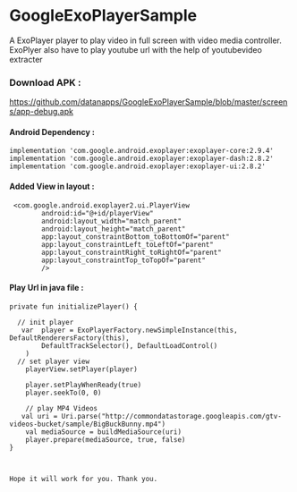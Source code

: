 # GoogleExoPlayerSample

A ExoPlayer player to play video in full screen with video media controller. 
ExoPlyer also have to play youtube url with the help of youtubevideo extracter


### Download APK : 

https://github.com/datanapps/GoogleExoPlayerSample/blob/master/screens/app-debug.apk



#### Android Dependency :


    implementation 'com.google.android.exoplayer:exoplayer-core:2.9.4'
    implementation 'com.google.android.exoplayer:exoplayer-dash:2.8.2'
    implementation 'com.google.android.exoplayer:exoplayer-ui:2.8.2'
    
    
#### Added View in layout : 

     <com.google.android.exoplayer2.ui.PlayerView
            android:id="@+id/playerView"
            android:layout_width="match_parent"
            android:layout_height="match_parent"
            app:layout_constraintBottom_toBottomOf="parent"
            app:layout_constraintLeft_toLeftOf="parent"
            app:layout_constraintRight_toRightOf="parent"
            app:layout_constraintTop_toTopOf="parent"
            />

#### Play Url in java file :

    private fun initializePlayer() {

      // init player 
       var  player = ExoPlayerFactory.newSimpleInstance(this, DefaultRenderersFactory(this),
            DefaultTrackSelector(), DefaultLoadControl()
        )
      // set player view
        playerView.setPlayer(player)

        player.setPlayWhenReady(true)
        player.seekTo(0, 0)

        // play MP4 Videos
       val uri = Uri.parse("http://commondatastorage.googleapis.com/gtv-videos-bucket/sample/BigBuckBunny.mp4")
        val mediaSource = buildMediaSource(uri)
        player.prepare(mediaSource, true, false)
    }
    
    
    
    Hope it will work for you. Thank you.
    
    
    


